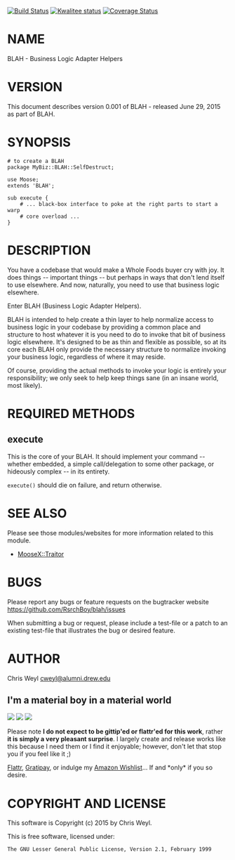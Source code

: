 [![Build Status](https://travis-ci.org/RsrchBoy/blah.svg?branch=master)](https://travis-ci.org/RsrchBoy/blah)
[![Kwalitee status](http://cpants.cpanauthors.org/dist/BLAH.png)](http://cpants.charsbar.org/dist/overview/BLAH)
[![Coverage Status](https://coveralls.io/repos/RsrchBoy/blah/badge.png?branch=master)](https://coveralls.io/r/RsrchBoy/blah?branch=master)

# NAME

BLAH - Business Logic Adapter Helpers

# VERSION

This document describes version 0.001 of BLAH - released June 29, 2015 as part of BLAH.

# SYNOPSIS

    # to create a BLAH
    package MyBiz::BLAH::SelfDestruct;

    use Moose;
    extends 'BLAH';

    sub execute {
        # ... black-box interface to poke at the right parts to start a warp
        # core overload ...
    }

# DESCRIPTION

You have a codebase that would make a Whole Foods buyer cry with joy.  It does
things -- important things -- but perhaps in ways that don't lend itself to
use elsewhere.  And now, naturally, you need to use that business logic
elsewhere.

Enter BLAH (Business Logic Adapter Helpers).

BLAH is intended to help create a thin layer to help normalize access to
business logic in your codebase by providing a common place and structure to
host whatever it is you need to do to invoke that bit of business logic
elsewhere.  It's designed to be as thin and flexible as possible, so at its
core each BLAH only provide the necessary structure to normalize invoking your
business logic, regardless of where it may reside.

Of course, providing the actual methods to invoke your logic is entirely your
responsibility; we only seek to help keep things sane (in an insane world,
most likely).

# REQUIRED METHODS

## execute

This is the core of your BLAH.  It should implement your command -- whether
embedded, a simple call/delegation to some other package, or hideously
complex -- in its entirety.

`execute()` should die on failure, and return otherwise.

# SEE ALSO

Please see those modules/websites for more information related to this module.

- [MooseX::Traitor](https://metacpan.org/pod/MooseX::Traitor)

# BUGS

Please report any bugs or feature requests on the bugtracker website
https://github.com/RsrchBoy/blah/issues

When submitting a bug or request, please include a test-file or a
patch to an existing test-file that illustrates the bug or desired
feature.

# AUTHOR

Chris Weyl <cweyl@alumni.drew.edu>

## I'm a material boy in a material world

<div>
    <a href="https://gratipay.com/RsrchBoy/"><img src="http://img.shields.io/gratipay/RsrchBoy.svg" /></a>
    <a href="http://bit.ly/rsrchboys-wishlist"><img src="http://wps.io/wp-content/uploads/2014/05/amazon_wishlist.resized.png" /></a>
    <a href="https://flattr.com/submit/auto?user_id=RsrchBoy&url=https%3A%2F%2Fgithub.com%2FRsrchBoy%2Fblah&title=RsrchBoy's%20CPAN%20BLAH&tags=%22RsrchBoy's%20BLAH%20in%20the%20CPAN%22"><img src="http://api.flattr.com/button/flattr-badge-large.png" /></a>
</div>

Please note **I do not expect to be gittip'ed or flattr'ed for this work**,
rather **it is simply a very pleasant surprise**. I largely create and release
works like this because I need them or I find it enjoyable; however, don't let
that stop you if you feel like it ;)

[Flattr](https://flattr.com/submit/auto?user_id=RsrchBoy&url=https%3A%2F%2Fgithub.com%2FRsrchBoy%2Fblah&title=RsrchBoy&#x27;s%20CPAN%20BLAH&tags=%22RsrchBoy&#x27;s%20BLAH%20in%20the%20CPAN%22),
[Gratipay](https://gratipay.com/RsrchBoy/), or indulge my
[Amazon Wishlist](http://bit.ly/rsrchboys-wishlist)...  If and \*only\* if you so desire.

# COPYRIGHT AND LICENSE

This software is Copyright (c) 2015 by Chris Weyl.

This is free software, licensed under:

    The GNU Lesser General Public License, Version 2.1, February 1999
